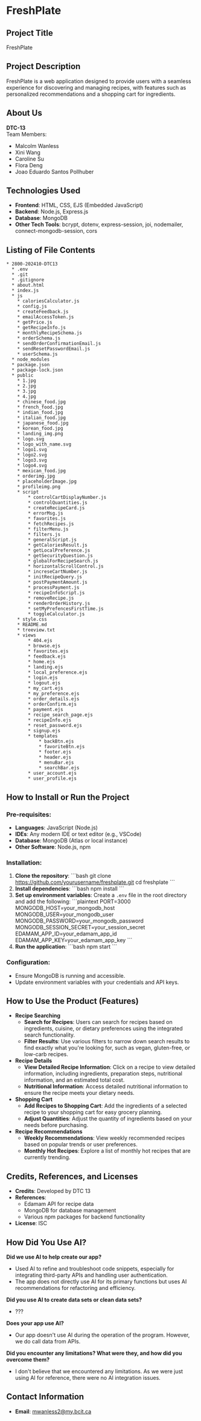
# FreshPlate

## Project Title
FreshPlate

## Project Description
FreshPlate is a web application designed to provide users with a seamless experience for discovering and managing recipes, with features such as personalized recommendations and a shopping cart for ingredients.

## About Us
**DTC-13**  
Team Members:
- Malcolm Wanless
- Xini Wang
- Caroline Su
- Flora Deng
- Joao Eduardo Santos Pollhuber

## Technologies Used
- **Frontend**: HTML, CSS, EJS (Embedded JavaScript)
- **Backend**: Node.js, Express.js
- **Database**: MongoDB
- **Other Tech Tools**: bcrypt, dotenv, express-session, joi, nodemailer, connect-mongodb-session, cors

## Listing of File Contents
```plaintext
* 2800-202410-DTC13
  * .env
  * .git
  * .gitignore
  * about.html
  * index.js
  * js
    * caloriesCalculator.js
    * config.js
    * createFeedback.js
    * emailAccessToken.js
    * getPrice.js
    * getRecipeInfo.js
    * monthlyRecipeSchema.js
    * orderSchema.js
    * sendOrderConfirmationEmail.js
    * sendResetPasswordEmail.js
    * userSchema.js
  * node_modules
  * package.json
  * package-lock.json
  * public
    * 1.jpg
    * 2.jpg
    * 3.jpg
    * 4.jpg
    * chinese_food.jpg
    * french_food.jpg
    * indian_food.jpg
    * italian_food.jpg
    * japanese_food.jpg
    * korean_food.jpg
    * landing_img.png
    * logo.svg
    * logo_with_name.svg
    * logo1.svg
    * logo2.svg
    * logo3.svg
    * logo4.svg
    * mexican_food.jpg
    * orderimg.jpg
    * placeholderImage.jpg
    * profileimg.png
    * script
        * controlCartDisplayNumber.js
        * controlQuantities.js
        * createRecipeCard.js
        * errorMsg.js
        * favorites.js
        * fetchRecipes.js
        * filterMenu.js
        * filters.js
        * generalScript.js
        * getCaloriesResult.js
        * getLocalPreference.js
        * getSecurityQuestion.js
        * globalForRecipeSearch.js
        * horizontalScrollControl.js
        * increseCartNumber.js
        * initRecipeQuery.js
        * postPaymentAmount.js
        * processPayment.js
        * recipeInfoScript.js
        * removeRecipe.js
        * renderOrderHistory.js
        * setMyPrefencesFirstTime.js
        * toggleCalculator.js
    * style.css
    * README.md
    * treeview.txt
    * views
        * 404.ejs
        * browse.ejs
        * favorites.ejs
        * feedback.ejs
        * home.ejs
        * landing.ejs
        * local_preference.ejs
        * login.ejs
        * logout.ejs
        * my_cart.ejs
        * my_preference.ejs
        * order_details.ejs
        * orderConfirm.ejs
        * payment.ejs
        * recipe_search_page.ejs
        * recipeInfo.ejs
        * reset_password.ejs
        * signup.ejs
        * templates
            * backBtn.ejs
            * favoriteBtn.ejs
            * footer.ejs
            * header.ejs
            * menuBar.ejs
            * searchBar.ejs
        * user_account.ejs
        * user_profile.ejs
```

## How to Install or Run the Project
### Pre-requisites:
- **Languages**: JavaScript (Node.js)
- **IDEs**: Any modern IDE or text editor (e.g., VSCode)
- **Database**: MongoDB (Atlas or local instance)
- **Other Software**: Node.js, npm

### Installation:
1. **Clone the repository**:
    \`\`\`bash
    git clone https://github.com/yourusername/freshplate.git
    cd freshplate
    \`\`\`
2. **Install dependencies**:
    \`\`\`bash
    npm install
    \`\`\`
3. **Set up environment variables**:
    Create a `.env` file in the root directory and add the following:
    \`\`\`plaintext
    PORT=3000
    MONGODB_HOST=your_mongodb_host
    MONGODB_USER=your_mongodb_user
    MONGODB_PASSWORD=your_mongodb_password
    MONGODB_SESSION_SECRET=your_session_secret
    EDAMAM_APP_ID=your_edamam_app_id
    EDAMAM_APP_KEY=your_edamam_app_key
    \`\`\`
4. **Run the application**:
    \`\`\`bash
    npm start
    \`\`\`

### Configuration:
- Ensure MongoDB is running and accessible.
- Update environment variables with your credentials and API keys.

## How to Use the Product (Features)
* **Recipe Searching**
  - **Search for Recipes**: Users can search for recipes based on ingredients, cuisine, or dietary preferences using the integrated search functionality.
  - **Filter Results**: Use various filters to narrow down search results to find exactly what you're looking for, such as vegan, gluten-free, or low-carb recipes.
* **Recipe Details**
  - **View Detailed Recipe Information**: Click on a recipe to view detailed information, including ingredients, preparation steps, nutritional information, and an estimated total cost.
  - **Nutritional Information**: Access detailed nutritional information to ensure the recipe meets your dietary needs.
* **Shopping Cart**
  - **Add Recipes to Shopping Cart**: Add the ingredients of a selected recipe to your shopping cart for easy grocery planning.
  - **Adjust Quantities**: Adjust the quantity of ingredients based on your needs before purchasing.
* **Recipe Recommendations**
  - **Weekly Recommendations**: View weekly recommended recipes based on popular trends or user preferences.
  - **Monthly Hot Recipes**: Explore a list of monthly hot recipes that are currently trending.

## Credits, References, and Licenses
- **Credits**: Developed by DTC 13
- **References**:
  - Edamam API for recipe data
  - MongoDB for database management
  - Various npm packages for backend functionality
- **License**: ISC

## How Did You Use AI?
**Did we use AI to help create our app?**
- Used AI to refine and troubleshoot code snippets, especially for integrating third-party APIs and handling user authentication.
- The app does not directly use AI for its primary functions but uses AI recommendations for refactoring and efficiency.

**Did you use AI to create data sets or clean data sets?**
- ???

**Does your app use AI?**
- Our app doesn't use AI during the operation of the program. However, we do call data from APIs.

**Did you encounter any limitations? What were they, and how did you overcome them?**
- I don't believe that we encountered any limitations. As we were just using AI for reference, there were no AI integration issues.

## Contact Information
- **Email**: mwanless2@my.bcit.ca
